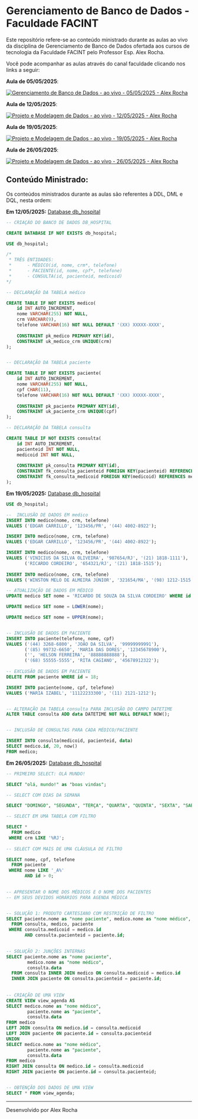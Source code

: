 # Gerenciamento de Banco de Dados - Faculdade FACINT

Este repositório refere-se ao conteúdo ministrado durante as aulas ao vivo da disciplina de Gerenciamento de Banco de Dados ofertada aos cursos de tecnologia da Faculdade FACINT pelo Professor Esp. Alex Rocha.

Você pode acompanhar as aulas através do canal faculdade clicando nos links a seguir:

**Aula de 05/05/2025**:


[![Gerenciamento de Banco de Dados - ao vivo -  05/05/2025 - Alex Rocha](https://img.youtube.com/vi/JPBxcMvAqEo/0.jpg)](https://www.youtube.com/watch?v=JPBxcMvAqEo)

**Aula de 12/05/2025**:


[![Projeto e Modelagem de Dados - ao vivo - 12/05/2025 - Alex Rocha](https://img.youtube.com/vi/3OGisLwIZz8/0.jpg)](https://www.youtube.com/watch?v=3OGisLwIZz8)

**Aula de 19/05/2025**:

[![Projeto e Modelagem de Dados - ao vivo - 19/05/2025 - Alex Rocha](https://img.youtube.com/vi/9vTu4MPtwIs/0.jpg)](https://www.youtube.com/watch?v=9vTu4MPtwIs)

**Aula de 26/05/2025**:

[![Projeto e Modelagem de Dados - ao vivo - 26/05/2025 - Alex Rocha](https://img.youtube.com/vi/PDYSuTREFs8/0.jpg)](https://www.youtube.com/watch?v=PDYSuTREFs8)

## Conteúdo Ministrado:

Os conteúdos ministrados durante as aulas são referentes à DDL, DML e DQL, nesta ordem:

**Em 12/05/2025:** [Database db_hospital](./mysql/db_hospital_2025-05-14.sql)

```sql
-- CRIAÇÃO DO BANCO DE DADOS DB_HOSPITAL

CREATE DATABASE IF NOT EXISTS db_hospital;

USE db_hospital;

/*
 * TRÊS ENTIDADES:
 *		- MÉDICO(id, nome, crm*, telefone)
 *		- PACIENTE(id, nome, cpf*, telefone)
 *		- CONSULTA(id, pacienteid, medicoid)
*/

-- DECLARAÇÃO DA TABELA médico

CREATE TABLE IF NOT EXISTS medico(
	id INT AUTO_INCREMENT,
	nome VARCHAR(255) NOT NULL,
	crm VARCHAR(9),
	telefone VARCHAR(16) NOT NULL DEFAULT '(XX) XXXXX-XXXX',
	
	CONSTRAINT pk_medico PRIMARY KEY(id),
	CONSTRAINT uk_medico_crm UNIQUE(crm)
);


-- DECLARAÇÃO DA TABELA paciente

CREATE TABLE IF NOT EXISTS paciente(
	id INT AUTO_INCREMENT,
	nome VARCHAR(255) NOT NULL,
	cpf CHAR(11),
	telefone VARCHAR(16) NOT NULL DEFAULT '(XX) XXXXX-XXXX',
	
	CONSTRAINT pk_paciente PRIMARY KEY(id),
	CONSTRAINT uk_paciente_crm UNIQUE(cpf)
);

-- DECLARAÇÃO DA TABELA consulta

CREATE TABLE IF NOT EXISTS consulta(
	id INT AUTO_INCREMENT,
	pacienteid INT NOT NULL,
	medicoid INT NOT NULL,
	
	CONSTRAINT pk_consulta PRIMARY KEY(id),
	CONSTRAINT fk_consulta_pacienteid FOREIGN KEY(pacienteid) REFERENCES paciente(id),
	CONSTRAINT fk_consulta_medicoid FOREIGN KEY(medicoid) REFERENCES medico(id)
);
```

**Em 19/05/2025:** [Database db_hospital](./mysql/db_hospital_2025-05-19.sql)

```sql
USE db_hospital;

--  INCLUSÃO DE DADOS EM medico
INSERT INTO medico(nome, crm, telefone)
VALUES ('EDGAR CARRILLO', '123456/PR', '(44) 4002-8922');

INSERT INTO medico(nome, crm, telefone)
VALUES ('EDGAR CARRILLO', '123456/PR', '(44) 4002-8922');

INSERT INTO medico(nome, crm, telefone)
VALUES ('VINICIUS DA SILVA OLIVEIRA', '987654/RJ', '(21) 1818-1111'),
       ('RICARDO CORDEIRO', '654321/RJ', '(21) 1818-1515');
       
INSERT INTO medico(nome, crm, telefone)
VALUES ('WINSTON MELO DE ALMEIRA JÚNIOR', '321654/MA', '(98) 1212-1515');

-- ATUALIZAÇÃO DE DADOS EM MÉDICO
UPDATE medico SET nome = 'RICARDO DE SOUZA DA SILVA CORDEIRO' WHERE id = 3;

UPDATE medico SET nome = LOWER(nome);

UPDATE medico SET nome = UPPER(nome);


-- INCLUSÃO DE DADOS EM PACIENTE
INSERT INTO paciente(telefone, nome, cpf)
VALUES ('(44) 3268-6800', 'JOÃO DA SILVA', '99999999991'),
       ('(85) 99732-6650', 'MARIA DAS DORES', '12345678900'),
	   ('', 'HELSON FERREIRA', '88888888888'),
       ('(68) 55555-5555', 'RITA CAGIANO', '45678912322');
    
-- EXCLUSÃO DE DADOS EM PACIENTE	
DELETE FROM paciente WHERE id = 18;

INSERT INTO paciente(nome, cpf, telefone)
VALUES ('MARIA IZABEL', '11122233300', '(11) 2121-1212');


-- ALTERAÇÃO DA TABELA consulta PARA INCLUSÃO DO CAMPO DATETIME
ALTER TABLE consulta ADD data DATETIME NOT NULL DEFAULT NOW();


-- INCLUSÃO DE CONSULTAS PARA CADA MÉDICO/PACIENTE

INSERT INTO consulta(medicoid, pacienteid, data)
SELECT medico.id, 20, now()
FROM medico;
```

**Em 26/05/2025:** [Database db_hospital](./mysql/db_hospital_2025-05-26.sql)

```sql
-- PRIMEIRO SELECT: OLÁ MUNDO!

SELECT "olá, mundo!" as "boas vindas";

-- SELECT COM DIAS DA SEMANA

SELECT "DOMINGO", "SEGUNDA", "TERÇA", "QUARTA", "QUINTA", "SEXTA", "SABÁDO";

-- SELECT EM UMA TABELA COM FILTRO

SELECT *
  FROM medico
 WHERE crm LIKE '%RJ';
 
-- SELECT COM MAIS DE UMA CLÁUSULA DE FILTRO

SELECT nome, cpf, telefone
  FROM paciente
 WHERE nome LIKE '_A%'
       AND id > 0;
	   

-- APRESENTAR O NOME DOS MÉDICOS E O NOME DOS PACIENTES
-- EM SEUS DEVIDOS HORÁRIOS PARA AGENDA MÉDICA


-- SOLUÇÃO 1: PRODUTO CARTESIANO COM RESTRIÇÃO DE FILTRO
SELECT paciente.nome as "nome paciente", medico.nome as "nome médico", consulta.data
  FROM consulta, medico, paciente
 WHERE consulta.medicoid = medico.id 
       AND consulta.pacienteid = paciente.id;
      

-- SOLUÇÃO 2: JUNÇÕES INTERNAS	  
SELECT paciente.nome as "nome paciente", 
	    medico.nome as "nome médico", 
        consulta.data
  FROM consulta INNER JOIN medico ON consulta.medicoid = medico.id
  INNER JOIN paciente ON consulta.pacienteid = paciente.id;
  
  
-- CRIAÇÃO DE UMA VIEW
CREATE VIEW view_agenda AS   
SELECT medico.nome as "nome médico",
        paciente.nome as "paciente", 
        consulta.data
FROM medico
LEFT JOIN consulta ON medico.id = consulta.medicoid
LEFT JOIN paciente ON paciente.id = consulta.pacienteid
UNION
SELECT medico.nome as "nome médico",
        paciente.nome as "paciente", 
        consulta.data
FROM medico
RIGHT JOIN consulta ON medico.id = consulta.medicoid
RIGHT JOIN paciente ON paciente.id = consulta.pacienteid;


-- OBTENÇÃO DOS DADOS DE UMA VIEW
SELECT * FROM view_agenda;
```
---
Desenvolvido por Alex Rocha